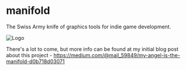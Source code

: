 # manifold
The Swiss Army knife of graphics tools for indie game development.

![Logo](https://cdn.rawgit.com/paulbrzeski/manifold/master/manifold.svg)

There's a lot to come, but more info can be found at my initial blog post about this project - https://medium.com/@mail_59849/my-angel-is-the-manifold-d0b718d03071
